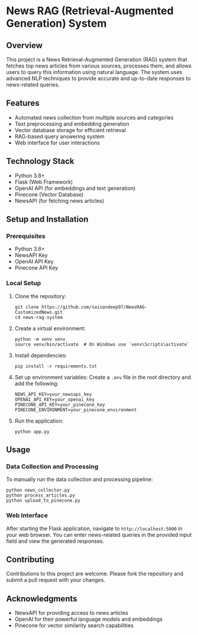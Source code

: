 
# News RAG (Retrieval-Augmented Generation) System

## Overview

This project is a News Retrieval-Augmented Generation (RAG) system that fetches top news articles from various sources, processes them, and allows users to query this information using natural language. The system uses advanced NLP techniques to provide accurate and up-to-date responses to news-related queries.

## Features

- Automated news collection from multiple sources and categories
- Text preprocessing and embedding generation
- Vector database storage for efficient retrieval
- RAG-based query answering system
- Web interface for user interactions

## Technology Stack

- Python 3.8+
- Flask (Web Framework)
- OpenAI API (for embeddings and text generation)
- Pinecone (Vector Database)
- NewsAPI (for fetching news articles)

## Setup and Installation

### Prerequisites

- Python 3.8+
- NewsAPI Key
- OpenAI API Key
- Pinecone API Key

### Local Setup

1. Clone the repository:
   ```
   git clone https://github.com/saisandeep97/NewsRAG-CustomizedNews.git
   cd news-rag-system
   ```

2. Create a virtual environment:
   ```
   python -m venv venv
   source venv/bin/activate  # On Windows use `venv\Scripts\activate`
   ```

3. Install dependencies:
   ```
   pip install -r requirements.txt
   ```

4. Set up environment variables:
   Create a `.env` file in the root directory and add the following:
   ```
   NEWS_API_KEY=your_newsapi_key
   OPENAI_API_KEY=your_openai_key
   PINECONE_API_KEY=your_pinecone_key
   PINECONE_ENVIRONMENT=your_pinecone_environment
   ```

5. Run the application:
   ```
   python app.py
   ```

## Usage

### Data Collection and Processing

To manually run the data collection and processing pipeline:

```
python news_collector.py
python process_articles.py
python upload_to_pinecone.py
```

### Web Interface

After starting the Flask application, navigate to `http://localhost:5000` in your web browser. You can enter news-related queries in the provided input field and view the generated responses.


## Contributing

Contributions to this project are welcome. Please fork the repository and submit a pull request with your changes.

## Acknowledgments

- NewsAPI for providing access to news articles
- OpenAI for their powerful language models and embeddings
- Pinecone for vector similarity search capabilities
